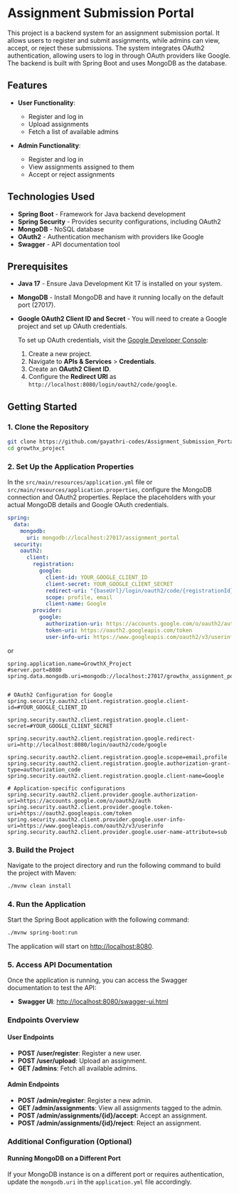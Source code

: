 # Assignment Submission Portal

This project is a backend system for an assignment submission portal. It allows users to register and submit assignments, while admins can view, accept, or reject these submissions. The system integrates OAuth2 authentication, allowing users to log in through OAuth providers like Google. The backend is built with Spring Boot and uses MongoDB as the database.

## Features
- **User Functionality**:
  - Register and log in
  - Upload assignments
  - Fetch a list of available admins

- **Admin Functionality**:
  - Register and log in
  - View assignments assigned to them
  - Accept or reject assignments

## Technologies Used
- **Spring Boot** - Framework for Java backend development
- **Spring Security** - Provides security configurations, including OAuth2
- **MongoDB** - NoSQL database
- **OAuth2** - Authentication mechanism with providers like Google
- **Swagger** - API documentation tool

## Prerequisites
- **Java 17** - Ensure Java Development Kit 17 is installed on your system.
- **MongoDB** - Install MongoDB and have it running locally on the default port (27017).
- **Google OAuth2 Client ID and Secret** - You will need to create a Google project and set up OAuth credentials.
  
  To set up OAuth credentials, visit the [Google Developer Console](https://console.developers.google.com/):
  1. Create a new project.
  2. Navigate to **APIs & Services** > **Credentials**.
  3. Create an **OAuth2 Client ID**.
  4. Configure the **Redirect URI** as `http://localhost:8080/login/oauth2/code/google`.

## Getting Started

### 1. Clone the Repository
```bash
git clone https://github.com/gayathri-codes/Assignment_Submission_Portal.git
cd growthx_project
```

### 2. Set Up the Application Properties
In the `src/main/resources/application.yml` file or `src/main/resources/application.properties`, configure the MongoDB connection and OAuth2 properties. Replace the placeholders with your actual MongoDB details and Google OAuth credentials.

```yaml
spring:
  data:
    mongodb:
      uri: mongodb://localhost:27017/assignment_portal
  security:
    oauth2:
      client:
        registration:
          google:
            client-id: YOUR_GOOGLE_CLIENT_ID
            client-secret: YOUR_GOOGLE_CLIENT_SECRET
            redirect-uri: "{baseUrl}/login/oauth2/code/{registrationId}"
            scope: profile, email
            client-name: Google
        provider:
          google:
            authorization-uri: https://accounts.google.com/o/oauth2/auth
            token-uri: https://oauth2.googleapis.com/token
            user-info-uri: https://www.googleapis.com/oauth2/v3/userinfo
```
or  
```properties
spring.application.name=GrowthX_Project
#server.port=8080
spring.data.mongodb.uri=mongodb://localhost:27017/growthx_assignment_portal


# OAuth2 Configuration for Google
spring.security.oauth2.client.registration.google.client-id=#YOUR_GOOGLE_CLIENT_ID

spring.security.oauth2.client.registration.google.client-secret=#YOUR_GOOGLE_CLIENT_SECRET

spring.security.oauth2.client.registration.google.redirect-uri=http://localhost:8080/login/oauth2/code/google

spring.security.oauth2.client.registration.google.scope=email,profile
spring.security.oauth2.client.registration.google.authorization-grant-type=authorization_code
spring.security.oauth2.client.registration.google.client-name=Google

# Application-specific configurations
spring.security.oauth2.client.provider.google.authorization-uri=https://accounts.google.com/o/oauth2/auth
spring.security.oauth2.client.provider.google.token-uri=https://oauth2.googleapis.com/token
spring.security.oauth2.client.provider.google.user-info-uri=https://www.googleapis.com/oauth2/v3/userinfo
spring.security.oauth2.client.provider.google.user-name-attribute=sub

```
### 3. Build the Project
Navigate to the project directory and run the following command to build the project with Maven:
```bash
./mvnw clean install
```

### 4. Run the Application
Start the Spring Boot application with the following command:
```bash
./mvnw spring-boot:run
```

The application will start on [http://localhost:8080](http://localhost:8080).

### 5. Access API Documentation
Once the application is running, you can access the Swagger documentation to test the API:
- **Swagger UI**: [http://localhost:8080/swagger-ui.html](http://localhost:8080/swagger-ui.html)

### Endpoints Overview

#### User Endpoints
- **POST /user/register**: Register a new user.
- **POST /user/upload**: Upload an assignment.
- **GET /admins**: Fetch all available admins.

#### Admin Endpoints
- **POST /admin/register**: Register a new admin.
- **GET /admin/assignments**: View all assignments tagged to the admin.
- **POST /admin/assignments/{id}/accept**: Accept an assignment.
- **POST /admin/assignments/{id}/reject**: Reject an assignment.

### Additional Configuration (Optional)
#### Running MongoDB on a Different Port
If your MongoDB instance is on a different port or requires authentication, update the `mongodb.uri` in the `application.yml` file accordingly.

